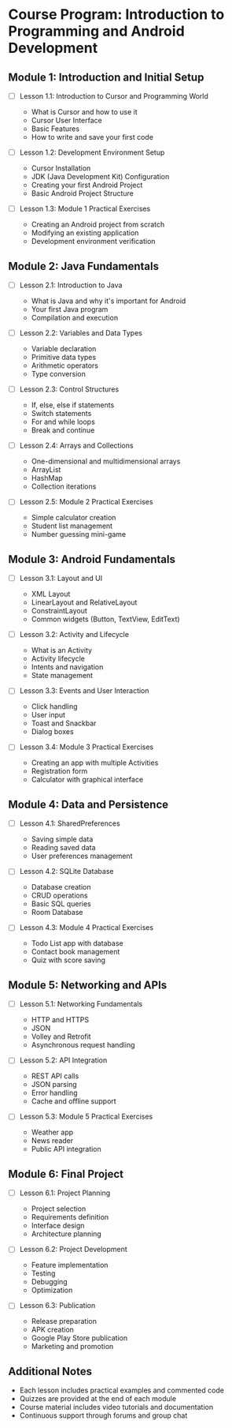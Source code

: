 # Course Program: Introduction to Programming and Android Development

## Module 1: Introduction and Initial Setup
- [ ] Lesson 1.1: Introduction to Cursor and Programming World
  - What is Cursor and how to use it
  - Cursor User Interface
  - Basic Features
  - How to write and save your first code

- [ ] Lesson 1.2: Development Environment Setup
  - Cursor Installation
  - JDK (Java Development Kit) Configuration
  - Creating your first Android Project
  - Basic Android Project Structure

- [ ] Lesson 1.3: Module 1 Practical Exercises
  - Creating an Android project from scratch
  - Modifying an existing application
  - Development environment verification

## Module 2: Java Fundamentals
- [ ] Lesson 2.1: Introduction to Java
  - What is Java and why it's important for Android
  - Your first Java program
  - Compilation and execution

- [ ] Lesson 2.2: Variables and Data Types
  - Variable declaration
  - Primitive data types
  - Arithmetic operators
  - Type conversion

- [ ] Lesson 2.3: Control Structures
  - If, else, else if statements
  - Switch statements
  - For and while loops
  - Break and continue

- [ ] Lesson 2.4: Arrays and Collections
  - One-dimensional and multidimensional arrays
  - ArrayList
  - HashMap
  - Collection iterations

- [ ] Lesson 2.5: Module 2 Practical Exercises
  - Simple calculator creation
  - Student list management
  - Number guessing mini-game

## Module 3: Android Fundamentals
- [ ] Lesson 3.1: Layout and UI
  - XML Layout
  - LinearLayout and RelativeLayout
  - ConstraintLayout
  - Common widgets (Button, TextView, EditText)

- [ ] Lesson 3.2: Activity and Lifecycle
  - What is an Activity
  - Activity lifecycle
  - Intents and navigation
  - State management

- [ ] Lesson 3.3: Events and User Interaction
  - Click handling
  - User input
  - Toast and Snackbar
  - Dialog boxes

- [ ] Lesson 3.4: Module 3 Practical Exercises
  - Creating an app with multiple Activities
  - Registration form
  - Calculator with graphical interface

## Module 4: Data and Persistence
- [ ] Lesson 4.1: SharedPreferences
  - Saving simple data
  - Reading saved data
  - User preferences management

- [ ] Lesson 4.2: SQLite Database
  - Database creation
  - CRUD operations
  - Basic SQL queries
  - Room Database

- [ ] Lesson 4.3: Module 4 Practical Exercises
  - Todo List app with database
  - Contact book management
  - Quiz with score saving

## Module 5: Networking and APIs
- [ ] Lesson 5.1: Networking Fundamentals
  - HTTP and HTTPS
  - JSON
  - Volley and Retrofit
  - Asynchronous request handling

- [ ] Lesson 5.2: API Integration
  - REST API calls
  - JSON parsing
  - Error handling
  - Cache and offline support

- [ ] Lesson 5.3: Module 5 Practical Exercises
  - Weather app
  - News reader
  - Public API integration

## Module 6: Final Project
- [ ] Lesson 6.1: Project Planning
  - Project selection
  - Requirements definition
  - Interface design
  - Architecture planning

- [ ] Lesson 6.2: Project Development
  - Feature implementation
  - Testing
  - Debugging
  - Optimization

- [ ] Lesson 6.3: Publication
  - Release preparation
  - APK creation
  - Google Play Store publication
  - Marketing and promotion

## Additional Notes
- Each lesson includes practical examples and commented code
- Quizzes are provided at the end of each module
- Course material includes video tutorials and documentation
- Continuous support through forums and group chat 
